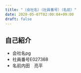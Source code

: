 ```yaml
---
title: "（会社名）（社員番号）（名前）"
date: 2020-05-07T02:00:04+09:00
draft: false
---
```


## 自己紹介
- 会社名pg
- 社員番号E027368
- 名前内田　亮平